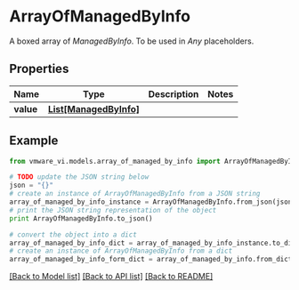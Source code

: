 # ArrayOfManagedByInfo

A boxed array of *ManagedByInfo*. To be used in *Any* placeholders. 

## Properties
Name | Type | Description | Notes
------------ | ------------- | ------------- | -------------
**value** | [**List[ManagedByInfo]**](ManagedByInfo.md) |  | 

## Example

```python
from vmware_vi.models.array_of_managed_by_info import ArrayOfManagedByInfo

# TODO update the JSON string below
json = "{}"
# create an instance of ArrayOfManagedByInfo from a JSON string
array_of_managed_by_info_instance = ArrayOfManagedByInfo.from_json(json)
# print the JSON string representation of the object
print ArrayOfManagedByInfo.to_json()

# convert the object into a dict
array_of_managed_by_info_dict = array_of_managed_by_info_instance.to_dict()
# create an instance of ArrayOfManagedByInfo from a dict
array_of_managed_by_info_form_dict = array_of_managed_by_info.from_dict(array_of_managed_by_info_dict)
```
[[Back to Model list]](../README.md#documentation-for-models) [[Back to API list]](../README.md#documentation-for-api-endpoints) [[Back to README]](../README.md)


